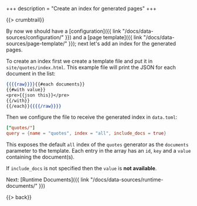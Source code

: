 +++
description = "Create an index for generated pages"
+++

{{> crumbtrail}}

By now we should have a [configuration]({{ link "/docs/data-sources/configuration/" }}) and a [page template]({{ link "/docs/data-sources/page-template/" }}); next let's add an index for the generated pages.

To create an index first we create a template file and put it in `site/quotes/index.html`. This example file will print the JSON for each document in the list:

```handlebars
{{{{raw}}}}{{#each documents}}
{{#with value}}
<pre>{{json this}}</pre>
{{/with}}
{{/each}}{{{{/raw}}}}
```

Then we configure the file to receive the generated index in `data.toml`:

```toml
["quotes/"]
query = {name = "quotes", index = "all", include_docs = true}
```

This exposes the default `all` index of the `quotes` generator as the `documents` parameter to the template. Each entry in the array has an `id`, `key` and a `value` containing the document(s).

If `include_docs` is not specified then the `value` is **not available**.

Next: [Runtime Documents]({{ link "/docs/data-sources/runtime-documents/" }})

{{> back}}
